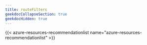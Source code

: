 ```yaml
---
title: routeFilters
geekdocCollapseSection: true
geekdocHidden: true
---
```


{{< azure-resources-recommendationlist name="azure-resources-recommendationlist" >}}
